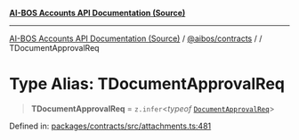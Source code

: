 [**AI-BOS Accounts API Documentation (Source)**](../../../README.md)

***

[AI-BOS Accounts API Documentation (Source)](../../../README.md) / [@aibos/contracts](../README.md) / [](../README.md) / TDocumentApprovalReq

# Type Alias: TDocumentApprovalReq

> **TDocumentApprovalReq** = `z.infer`\<*typeof* [`DocumentApprovalReq`](../variables/DocumentApprovalReq.md)\>

Defined in: [packages/contracts/src/attachments.ts:481](https://github.com/pohlai88/accounts/blob/48103fb36d28b2b9bfb33472b6de2f719773cde9/packages/contracts/src/attachments.ts#L481)
